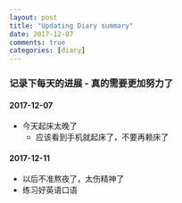 ```yaml
---
layout: post
title: "Updating Diary summary"
date: 2017-12-07
comments: true
categories: [diary]
---
```

### 记录下每天的进展 - 真的需要更加努力了

#### 2017-12-07
  - 今天起床太晚了 
    - 应该看到手机就起床了，不要再赖床了

#### 2017-12-11 
  - 以后不准熬夜了，太伤精神了
  - 练习好英语口语 
  
